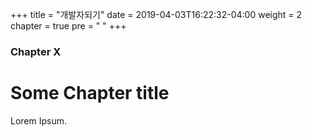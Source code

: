 +++
title = "개발자되기"
date = 2019-04-03T16:22:32-04:00
weight = 2
chapter = true
pre = "<i class='fas fa-seedling'></i> "
+++

### Chapter X

# Some Chapter title

Lorem Ipsum.